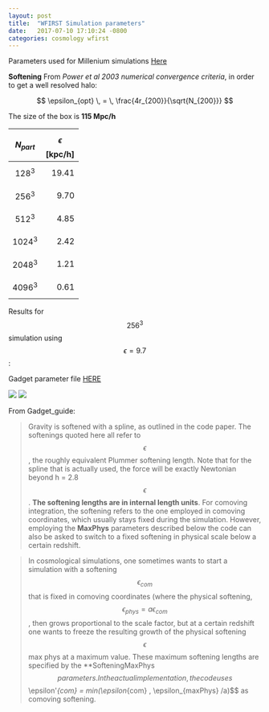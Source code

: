 ```yaml
---
layout: post
title:  "WFIRST Simulation parameters"
date:   2017-07-10 17:10:24 -0800
categories: cosmology wfirst
---
```


Parameters used for Millenium simulations [Here](http://gavo.mpa-garching.mpg.de/Millennium/Help/simulation)

**Softening**
From *Power et al 2003 numerical convergence criteria*, in order to get a well resolved halo:

$$ \epsilon_{opt} \, = \,  \frac{4r_{200}}{\sqrt{N_{200}}} $$


The size of the box is **115 Mpc/h**

| $$N_{part}$$ |  $$\epsilon$$ [kpc/h]  |
| :------: | --------------: |
| $$128^3$$    |   19.41  |
| $$256^3$$    |   9.70   |
| $$512^3$$    |    4.85  |
| $$1024^3$$   |    2.42  |
| $$2048^3$$   |    1.21 |
| $$4096^3$$   |    0.61 |


Results for $$256^3$$ simulation using $$\epsilon=9.7$$:

Gadget parameter file [HERE](https://github.com/bvillasen/blog/blob/master/assets/files/test_256.param)


<img src="{{ site.url }}assets/images/dens_53_soft10.png">

<img src="{{ site.url }}assets/images/massFunc_53_soft10.png">

From Gadget_guide:

>Gravity is softened with a spline, as outlined in the code paper. The softenings quoted here
>all refer to $$\epsilon$$, the roughly equivalent Plummer softening length. Note that for the spline that is
>actually used, the force will be exactly Newtonian beyond h = 2.8$$\epsilon$$. **The softening lengths are
>in internal length units**. For comoving integration, the softening refers to the one employed in
>comoving coordinates, which usually stays fixed during the simulation. However, employing
>the **MaxPhys** parameters described below the code can also be asked to switch to a fixed
>softening in physical scale below a certain redshift.

>In cosmological simulations, one sometimes wants to start a simulation with a softening $$\epsilon_{com}$$
>that is fixed in comoving coordinates (where the physical softening, $$\epsilon_{phys} = a \epsilon_{com}$$  , then grows
>proportional to the scale factor, but at a certain redshift one wants to freeze the resulting
>growth of the physical softening $$\epsilon$$ max
>phys at a maximum value. These maximum softening lengths
>are specified by the **SofteningMaxPhys$$ parameters. In the actual implementation, the
>code uses $$\epsilon'_{com} = min(\epsilon_{com} , \epsilon_{maxPhys} /a)$$ as comoving softening.
